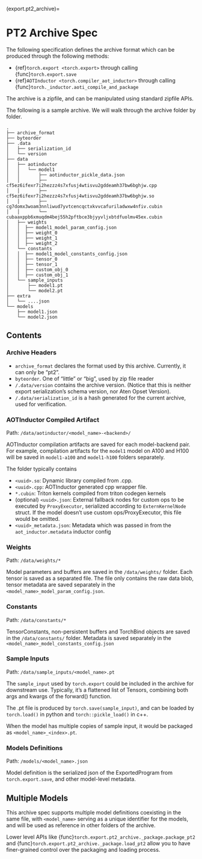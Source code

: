 (export.pt2_archive)=

# PT2 Archive Spec

The following specification defines the archive format which can be produced
through the following methods:

* {ref}`torch.export <torch.export>` through calling {func}`torch.export.save`
* {ref}`AOTInductor <torch.compiler_aot_inductor>` through calling {func}`torch._inductor.aoti_compile_and_package`

The archive is a zipfile, and can be manipulated using standard zipfile APIs.

The following is a sample archive. We will walk through the archive folder by folder.

```
.
├── archive_format
├── byteorder
├── .data
│   ├── serialization_id
│   └── version
├── data
│   ├── aotinductor
│   │   └── model1
│   │       ├── aotinductor_pickle_data.json
│   │       ├── cf5ez6ifexr7i2hezzz4s7xfusj4wtisvu2gddeamh37bw6bghjw.cpp
│   │       ├── cf5ez6ifexr7i2hezzz4s7xfusj4wtisvu2gddeamh37bw6bghjw.so
│   │       ├── cg7domx3woam3nnliwud7yvtcencqctxkvvcafuriladwxw4nfiv.cubin
│   │       └── cubaaxppb6xmuqdm4bej55h2pftbce3bjyyvljxbtdfuolmv45ex.cubin
│   ├── weights
│   │  ├── model1_model_param_config.json
│   │  ├── weight_0
│   │  ├── weight_1
│   │  ├── weight_2
│   └── constants
│   │  ├── model1_model_constants_config.json
│   │  ├── tensor_0
│   │  ├── tensor_1
│   │  ├── custom_obj_0
│   │  ├── custom_obj_1
│   └── sample_inputs
│       ├── model1.pt
│       └── model2.pt
├── extra
│   └── ....json
└── models
    ├── model1.json
    └── model2.json
```

## Contents

### Archive Headers

* `archive_format` declares the format used by this archive. Currently, it can only be “pt2”.
* `byteorder`. One of “little” or “big”, used by zip file reader
* `/.data/version` contains the archive version. (Notice that this is neither export serialization’s schema version, nor Aten Opset Version).
* `/.data/serialization_id` is a hash generated for the current archive, used for verification.


### AOTInductor Compiled Artifact

Path: `/data/aotinductor/<model_name>-<backend>/`

AOTInductor compilation artifacts are saved for each model-backend pair. For
example, compilation artifacts for the `model1` model on A100 and H100 will be
saved in `model1-a100` and `model1-h100` folders separately.

The folder typically contains
* `<uuid>.so`: Dynamic library compiled from <uuid>.cpp.
* `<uuid>.cpp`: AOTInductor generated cpp wrapper file.
* `*.cubin`: Triton kernels compiled from triton codegen kernels
* (optional) `<uuid>.json`: External fallback nodes for custom ops to be executed by `ProxyExecutor`, serialized according to `ExternKernelNode` struct. If the model doesn’t use custom ops/ProxyExecutor, this file would be omitted.
* `<uuid>_metadata.json`: Metadata which was passed in from the `aot_inductor.metadata` inductor config

### Weights

Path: `/data/weights/*`

Model parameters and buffers are saved in the `/data/weights/` folder. Each
tensor is saved as a separated file. The file only contains the raw data blob,
tensor metadata are saved separately in the
`<model_name>_model_param_config.json`.

### Constants

Path: `/data/constants/*`

TensorConstants, non-persistent buffers and TorchBind objects are saved in the
`/data/constants/` folder. Metadata is saved separately in the
`<model_name>_model_constants_config.json`

### Sample Inputs

Path: `/data/sample_inputs/<model_name>.pt`

The `sample_input` used by `torch.export` could be included in the archive for
downstream use. Typically, it’s a flattened list of Tensors, combining both args
and kwargs of the forward() function.

The .pt file is produced by `torch.save(sample_input)`, and can be loaded by
`torch.load()` in python and `torch::pickle_load()` in c++.

When the model has multiple copies of sample input, it would be packaged as
`<model_name>_<index>.pt`.

### Models Definitions

Path: `/models/<model_name>.json`

Model definition is the serialized json of the ExportedProgram from
`torch.export.save`, and other model-level metadata.

## Multiple Models

This archive spec supports multiple model definitions coexisting in the same
file, with `<model_name>` serving as a unique identifier for the models, and
will be used as reference in other folders of the archive.

Lower level APIs like {func}`torch.export.pt2_archive._package.package_pt2` and
{func}`torch.export.pt2_archive._package.load_pt2` allow you to have
finer-grained control over the packaging and loading process.
